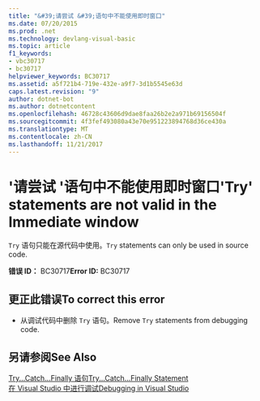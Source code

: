 ```yaml
---
title: "&#39;请尝试 &#39;语句中不能使用即时窗口"
ms.date: 07/20/2015
ms.prod: .net
ms.technology: devlang-visual-basic
ms.topic: article
f1_keywords:
- vbc30717
- bc30717
helpviewer_keywords: BC30717
ms.assetid: a5f721b4-719e-432e-a9f7-3d1b5545e63d
caps.latest.revision: "9"
author: dotnet-bot
ms.author: dotnetcontent
ms.openlocfilehash: 46728c43606d9dae8faa26b2e2a971b69156504f
ms.sourcegitcommit: 4f3fef493080a43e70e951223894768d36ce430a
ms.translationtype: MT
ms.contentlocale: zh-CN
ms.lasthandoff: 11/21/2017
---
```

# <a name="39try39-statements-are-not-valid-in-the-immediate-window"></a><span data-ttu-id="64e31-102">&#39;请尝试 &#39;语句中不能使用即时窗口</span><span class="sxs-lookup"><span data-stu-id="64e31-102">&#39;Try&#39; statements are not valid in the Immediate window</span></span>
<span data-ttu-id="64e31-103">`Try` 语句只能在源代码中使用。</span><span class="sxs-lookup"><span data-stu-id="64e31-103">`Try` statements can only be used in source code.</span></span>  
  
 <span data-ttu-id="64e31-104">**错误 ID：** BC30717</span><span class="sxs-lookup"><span data-stu-id="64e31-104">**Error ID:** BC30717</span></span>  
  
## <a name="to-correct-this-error"></a><span data-ttu-id="64e31-105">更正此错误</span><span class="sxs-lookup"><span data-stu-id="64e31-105">To correct this error</span></span>  
  
-   <span data-ttu-id="64e31-106">从调试代码中删除 `Try` 语句。</span><span class="sxs-lookup"><span data-stu-id="64e31-106">Remove `Try` statements from debugging code.</span></span>  
  
## <a name="see-also"></a><span data-ttu-id="64e31-107">另请参阅</span><span class="sxs-lookup"><span data-stu-id="64e31-107">See Also</span></span>  
 [<span data-ttu-id="64e31-108">Try...Catch...Finally 语句</span><span class="sxs-lookup"><span data-stu-id="64e31-108">Try...Catch...Finally Statement</span></span>](../../visual-basic/language-reference/statements/try-catch-finally-statement.md)  
 [<span data-ttu-id="64e31-109">在 Visual Studio 中进行调试</span><span class="sxs-lookup"><span data-stu-id="64e31-109">Debugging in Visual Studio</span></span>](/visualstudio/debugger/debugging-in-visual-studio)
